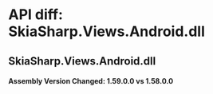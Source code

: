 # API diff: SkiaSharp.Views.Android.dll

## SkiaSharp.Views.Android.dll

<h4>Assembly Version Changed: 1.59.0.0 vs 1.58.0.0</h4>
